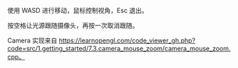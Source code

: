 使用 WASD 进行移动，鼠标控制视角，Esc 退出。

按空格让光源跟随摄像头，再按一次取消跟随。

Camera 实现来自 https://learnopengl.com/code_viewer_gh.php?code=src/1.getting_started/7.3.camera_mouse_zoom/camera_mouse_zoom.cpp。
